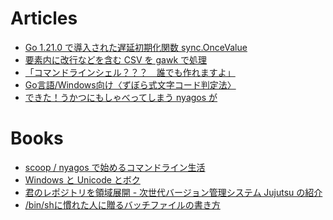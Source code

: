Articles
=========

* [Go 1.21.0 で導入された遅延初期化関数 sync.OnceValue](articles/4afb2970e111c5.md)
* [要素内に改行などを含む CSV を gawk で処理](articles/ce42498310c183.md)
* [「コマンドラインシェル？？？　誰でも作れますよ」](articles/d7b76ff6535d7d.md)
* [Go言語/Windows向け〈ずぼら式文字コード判定法〉](articles/mbcs-to-utf8-filter.md)
* [できた！うかつにもしゃべってしまう nyagos が](articles/ukkari-talk-nyagos.md)

Books
======

* [scoop / nyagos で始めるコマンドライン生活](books/5ac80a9ddb35fef9a146.md)
* [Windows と Unicode とボク](books/b820d588f4856bcf836c.md)
* [君のレポジトリを領域展開 - 次世代バージョン管理システム Jujutsu の紹介](books/c1e309aea68960.md)
* [/bin/shに慣れた人に贈るバッチファイルの書き方](books/c84cbe23093eee1b5830.md)
